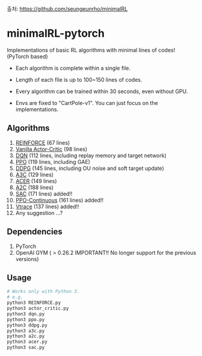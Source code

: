 출처: https://github.com/seungeunrho/minimalRL
# minimalRL-pytorch

Implementations of basic RL algorithms with minimal lines of codes! (PyTorch based)

* Each algorithm is complete within a single file.

* Length of each file is up to 100~150 lines of codes.

* Every algorithm can be trained within 30 seconds, even without GPU.

* Envs are fixed to "CartPole-v1". You can just focus on the implementations.



## Algorithms
1. [REINFORCE](https://github.com/seungeunrho/minimalRL/blob/master/REINFORCE.py) (67 lines)
2. [Vanilla Actor-Critic](https://github.com/seungeunrho/minimalRL/blob/master/actor_critic.py) (98 lines)
3. [DQN](https://github.com/seungeunrho/minimalRL/blob/master/dqn.py) (112 lines,  including replay memory and target network)
4. [PPO](https://github.com/seungeunrho/minimalRL/blob/master/ppo.py) (119 lines,  including GAE)
5. [DDPG](https://github.com/seungeunrho/minimalRL/blob/master/ddpg.py) (145 lines, including OU noise and soft target update)
6. [A3C](https://github.com/seungeunrho/minimalRL/blob/master/a3c.py) (129 lines)
7. [ACER](https://github.com/seungeunrho/minimalRL/blob/master/acer.py) (149 lines)
8. [A2C](https://github.com/seungeunrho/minimalRL/blob/master/a2c.py) (188 lines)
9. [SAC](https://github.com/seungeunrho/minimalRL/blob/master/sac.py) (171 lines) added!! 
10. [PPO-Continuous](https://github.com/seungeunrho/minimalRL/blob/master/ppo-continuous.py) (161 lines) added!!
11. [Vtrace](https://github.com/seungeunrho/minimalRL/blob/master/vtrace.py) (137 lines) added!!
12. Any suggestion ...? 


## Dependencies
1. PyTorch
2. OpenAI GYM ( > 0.26.2 IMPORTANT!! No longer support for the previous versions)

## Usage
```bash
# Works only with Python 3.
# e.g.
python3 REINFORCE.py
python3 actor_critic.py
python3 dqn.py
python3 ppo.py
python3 ddpg.py
python3 a3c.py
python3 a2c.py
python3 acer.py
python3 sac.py
```
